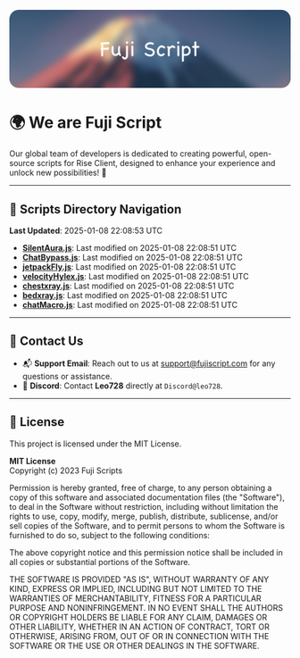 ![Banner](.github/b.webp)

# 🌍 **We are Fuji Script**

Our global team of developers is dedicated to creating powerful, open-source scripts for Rise Client, designed to enhance your experience and unlock new possibilities! 🌟

---
<!-- SCRIPTS_NAVIGATION_START -->
## 📂 **Scripts Directory Navigation**

**Last Updated**: 2025-01-08 22:08:53 UTC

- **[SilentAura.js](scripts/SilentAura.js)**: Last modified on 2025-01-08 22:08:51 UTC
- **[ChatBypass.js](scripts/ChatBypass.js)**: Last modified on 2025-01-08 22:08:51 UTC
- **[jetpackFly.js](scripts/jetpackFly.js)**: Last modified on 2025-01-08 22:08:51 UTC
- **[velocityHylex.js](scripts/velocityHylex.js)**: Last modified on 2025-01-08 22:08:51 UTC
- **[chestxray.js](scripts/chestxray.js)**: Last modified on 2025-01-08 22:08:51 UTC
- **[bedxray.js](scripts/bedxray.js)**: Last modified on 2025-01-08 22:08:51 UTC
- **[chatMacro.js](scripts/chatMacro.js)**: Last modified on 2025-01-08 22:08:51 UTC

<!-- SCRIPTS_NAVIGATION_END -->

---

## 💬 **Contact Us**  
- 📬 **Support Email**: Reach out to us at [support@fujiscript.com](mailto:support@fujiscript.com) for any questions or assistance.  
- 💬 **Discord**: Contact **Leo728** directly at `Discord@leo728`.

---

## 📜 **License**

This project is licensed under the MIT License.  

**MIT License**  
Copyright (c) 2023 Fuji Scripts  

Permission is hereby granted, free of charge, to any person obtaining a copy of this software and associated documentation files (the "Software"), to deal in the Software without restriction, including without limitation the rights to use, copy, modify, merge, publish, distribute, sublicense, and/or sell copies of the Software, and to permit persons to whom the Software is furnished to do so, subject to the following conditions:  

The above copyright notice and this permission notice shall be included in all copies or substantial portions of the Software.  

THE SOFTWARE IS PROVIDED "AS IS", WITHOUT WARRANTY OF ANY KIND, EXPRESS OR IMPLIED, INCLUDING BUT NOT LIMITED TO THE WARRANTIES OF MERCHANTABILITY, FITNESS FOR A PARTICULAR PURPOSE AND NONINFRINGEMENT. IN NO EVENT SHALL THE AUTHORS OR COPYRIGHT HOLDERS BE LIABLE FOR ANY CLAIM, DAMAGES OR OTHER LIABILITY, WHETHER IN AN ACTION OF CONTRACT, TORT OR OTHERWISE, ARISING FROM, OUT OF OR IN CONNECTION WITH THE SOFTWARE OR THE USE OR OTHER DEALINGS IN THE SOFTWARE.  
